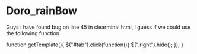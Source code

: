 # Doro_rainBow
Guys i have found bug on line 45 in clearminal.html, i guess if we could use the following function

function getTemplate(){
$("#tab").click(function(){
$(".right").hide();
});
}
